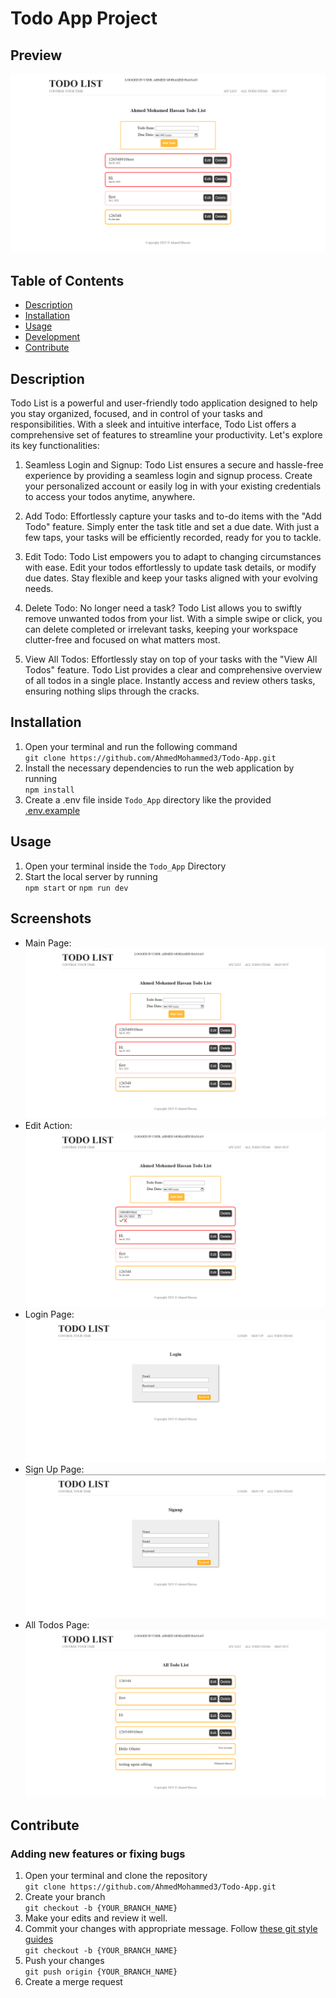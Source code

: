 

# Todo App Project

## Preview
![Project Preview](screenshots/indexPage.png "Project Preview")
## Table of Contents

* [Description](#description)
* [Installation](#installation)
* [Usage](#usage)
* [Development](#development)
* [Contribute](#contribute)

## Description
Todo List is a powerful and user-friendly todo application designed to help you stay organized, focused, and in control of your tasks and responsibilities. With a sleek and intuitive interface, Todo List offers a comprehensive set of features to streamline your productivity. Let's explore its key functionalities:

1. Seamless Login and Signup:
Todo List ensures a secure and hassle-free experience by providing a seamless login and signup process. Create your personalized account or easily log in with your existing credentials to access your todos anytime, anywhere.

2. Add Todo:
Effortlessly capture your tasks and to-do items with the "Add Todo" feature. Simply enter the task title and set a due date. With just a few taps, your tasks will be efficiently recorded, ready for you to tackle.

3. Edit Todo:
Todo List empowers you to adapt to changing circumstances with ease. Edit your todos effortlessly to update task details, or modify due dates. Stay flexible and keep your tasks aligned with your evolving needs.

4. Delete Todo:
No longer need a task? Todo List allows you to swiftly remove unwanted todos from your list. With a simple swipe or click, you can delete completed or irrelevant tasks, keeping your workspace clutter-free and focused on what matters most.

5. View All Todos:
Effortlessly stay on top of your tasks with the "View All Todos" feature. Todo List provides a clear and comprehensive overview of all todos in a single place. Instantly access and review others tasks, ensuring nothing slips through the cracks.

## Installation
1. Open your terminal and run the following command<br/>
`git clone https://github.com/AhmedMohammed3/Todo-App.git`
2. Install the necessary dependencies to run the web application by running<br/>
 `npm install`
3. Create a .env file inside `Todo_App` directory like the provided [.env.example](.env.example ".env.example")
## Usage
1. Open your terminal inside the `Todo_App` Directory
2. Start the local server by running<br/>
`npm start` or `npm run dev`
## Screenshots
- Main Page:
![Main Page](screenshots/indexPage.png "Main Page")
- Edit Action:
![Edit Action](screenshots/indexPageEditAction.png "Edit Action")
- Login Page:
![Login Page](screenshots/login.png "Login Page")
- Sign Up Page:
![Sign Up Page](screenshots/signup.png "Sign Up Page")
- All Todos Page:
![All Todos Page](screenshots/AllTodosPage.png "All Todos Page")
## Contribute
### Adding new features or fixing bugs
1. Open your terminal and clone the repository<br/>
     `git clone https://github.com/AhmedMohammed3/Todo-App.git`
2. Create your branch<br/>
      `git checkout -b {YOUR_BRANCH_NAME}`
3. Make your edits and review it well.
4. Commit your changes with appropriate message. Follow [these git style guides](https://udacity.github.io/git-styleguide/)<br/>
      `git checkout -b {YOUR_BRANCH_NAME}`
5. Push your changes<br/>
      `git push origin {YOUR_BRANCH_NAME}`
6. Create a merge request